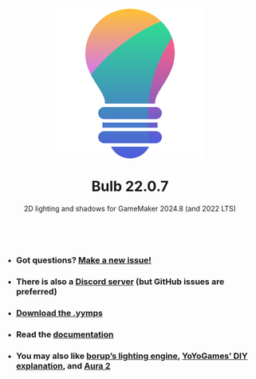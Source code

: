 <p align="center"><img src="https://raw.githubusercontent.com/JujuAdams/Bulb/master/LOGO.png" style="display:block; margin:auto; width:300px"></p>

<h1 align="center">Bulb 22.0.7</h1>

<p align="center">2D lighting and shadows for GameMaker 2024.8 (and 2022 LTS)</p>

&nbsp;

&nbsp;

- ### Got questions? [Make a new issue!](https://github.com/JujuAdams/Bulb/issues/new)
- ### There is also a [Discord server](https://discord.gg/hwgWpnsNw2) (but GitHub issues are preferred)
- ### [Download the .yymps](https://github.com/JujuAdams/Bulb/releases/)
- ### Read the [documentation](http://jujuadams.github.io/Bulb)
- ### You may also like [borup’s lighting engine](https://github.com/borup3/Lighting-System-2D), [YoYoGames’ DIY explanation](https://gamemaker.io/en/tutorials/coffee-break-tutorial-simple-lighting-gml), and [Aura 2](https://marketplace.yoyogames.com/assets/5229/aura-2-0-lighting-engine)
